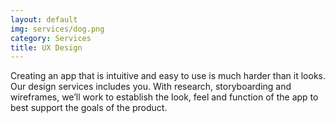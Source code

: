 ```yaml
---
layout: default
img: services/dog.png
category: Services
title: UX Design
---
```


Creating an app that is intuitive and easy to use is much harder than it looks. Our design services includes you. With research, storyboarding and wireframes, we’ll work to establish the look, feel and function of the app to best support the goals of the product.
